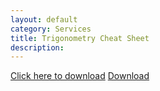 ```yaml
---
layout: default
category: Services
title: Trigonometry Cheat Sheet
description: 
---
```

<a href="/cheatsheets/Trig_Cheat_Sheet.pdf" download target="_blank">Click here to download</a>
[Download](/cheatsheets/Trig_Cheat_Sheet.pdf)
